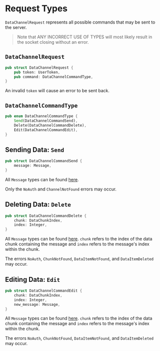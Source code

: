 # Request Types

`DataChannelRequest` represents all possible commands that may be sent to the server.

> Note that ANY INCORRECT USE OF TYPES will most likely result in the socket closing without an error.

## `DataChannelRequest`

```rust
pub struct DataChannelRequest {
    pub token: UserToken,
    pub command: DataChannelCommandType,
}
```

An invalid `token` will cause an error to be sent back.

## `DataChannelCommandType`

```rust
pub enum DataChannelCommandType {
    Send(DataChannelCommandSend),
    Delete(DataChannelCommandDelete),
    Edit(DataChannelCommandEdit),
}
```

## Sending Data: `Send`

```rust
pub struct DataChannelCommandSend {
    message: Message,
}
```

All `Message` types can be found [here](./messages/message.md).

Only the `NoAuth` and `ChannelNotFound` errors may occur.

## Deleting Data: `Delete`

```rust
pub struct DataChannelCommandDelete {
    chunk: DataChunkIndex,
    index: Integer,
}
```

All `Message` types can be found [here](./messages/message.md).
`chunk` refers to the index of the data chunk containing the message and `index` refers to the message's index within the chunk.

The errors `NoAuth`, `ChunkNotFound`, `DataItemNotFound`, and `DataItemDeleted` may occur.

## Editing Data: `Edit`

```rust
pub struct DataChannelCommandEdit {
    chunk: DataChunkIndex,
    index: Integer,
    new_message: Message,
}
```

All `Message` types can be found [here](./messages/message.md).
`chunk` refers to the index of the data chunk containing the message and `index` refers to the message's index within the chunk.

The errors `NoAuth`, `ChunkNotFound`, `DataItemNotFound`, and `DataItemDeleted` may occur.

